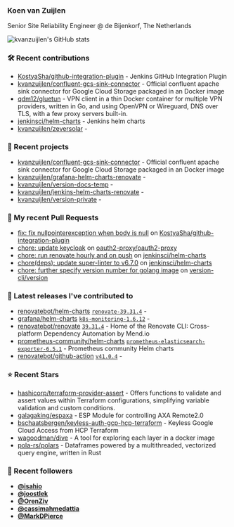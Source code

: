 ### Koen van Zuijlen

Senior Site Reliability Engineer @ de Bijenkorf, The Netherlands

![kvanzuijlen's GitHub stats](https://github-readme-stats.vercel.app/api?username=kvanzuijlen&show=reviews,discussions_started,discussions_answered,prs_merged,prs_merged_percentage&show_icons=true&theme=dark&cache_seconds=86400)

### 🛠️ Recent contributions

- [KostyaSha/github-integration-plugin](https://github.com/KostyaSha/github-integration-plugin) - Jenkins GitHub Integration Plugin
- [kvanzuijlen/confluent-gcs-sink-connector](https://github.com/kvanzuijlen/confluent-gcs-sink-connector) - Official confluent apache sink connector for Google Cloud Storage packaged in an Docker image
- [qdm12/gluetun](https://github.com/qdm12/gluetun) - VPN client in a thin Docker container for multiple VPN providers, written in Go, and using OpenVPN or Wireguard, DNS over TLS, with a few proxy servers built-in.
- [jenkinsci/helm-charts](https://github.com/jenkinsci/helm-charts) - Jenkins helm charts
- [kvanzuijlen/zeversolar](https://github.com/kvanzuijlen/zeversolar) - 

### 🌱 Recent projects

- [kvanzuijlen/confluent-gcs-sink-connector](https://github.com/kvanzuijlen/confluent-gcs-sink-connector) - Official confluent apache sink connector for Google Cloud Storage packaged in an Docker image
- [kvanzuijlen/grafana-helm-charts-renovate](https://github.com/kvanzuijlen/grafana-helm-charts-renovate) - 
- [kvanzuijlen/version-docs-temp](https://github.com/kvanzuijlen/version-docs-temp) - 
- [kvanzuijlen/jenkins-helm-charts-renovate](https://github.com/kvanzuijlen/jenkins-helm-charts-renovate) - 
- [kvanzuijlen/version-private](https://github.com/kvanzuijlen/version-private) - 

### 🚧 My recent Pull Requests

- [fix: fix nullpointerexception when body is null](https://github.com/KostyaSha/github-integration-plugin/pull/390) on [KostyaSha/github-integration-plugin](https://github.com/KostyaSha/github-integration-plugin)
- [chore: update keycloak](https://github.com/oauth2-proxy/oauth2-proxy/pull/2706) on [oauth2-proxy/oauth2-proxy](https://github.com/oauth2-proxy/oauth2-proxy)
- [chore: run renovate hourly and on push](https://github.com/jenkinsci/helm-charts/pull/1146) on [jenkinsci/helm-charts](https://github.com/jenkinsci/helm-charts)
- [chore(deps): update super-linter to v6.7.0](https://github.com/jenkinsci/helm-charts/pull/1145) on [jenkinsci/helm-charts](https://github.com/jenkinsci/helm-charts)
- [chore: further specify version number for golang image](https://github.com/version-cli/version/pull/112) on [version-cli/version](https://github.com/version-cli/version)

### 🚀 Latest releases I've contributed to

- [renovatebot/helm-charts](https://github.com/renovatebot/helm-charts) [`renovate-39.31.4`](https://github.com/renovatebot/helm-charts/releases/tag/renovate-39.31.4) - 
- [grafana/helm-charts](https://github.com/grafana/helm-charts) [`k8s-monitoring-1.6.12`](https://github.com/grafana/helm-charts/releases/tag/k8s-monitoring-1.6.12) - 
- [renovatebot/renovate](https://github.com/renovatebot/renovate) [`39.31.4`](https://github.com/renovatebot/renovate/releases/tag/39.31.4) - Home of the Renovate CLI: Cross-platform Dependency Automation by Mend.io
- [prometheus-community/helm-charts](https://github.com/prometheus-community/helm-charts) [`prometheus-elasticsearch-exporter-6.5.1`](https://github.com/prometheus-community/helm-charts/releases/tag/prometheus-elasticsearch-exporter-6.5.1) - Prometheus community Helm charts
- [renovatebot/github-action](https://github.com/renovatebot/github-action) [`v41.0.4`](https://github.com/renovatebot/github-action/releases/tag/v41.0.4) - 

### ⭐ Recent Stars

- [hashicorp/terraform-provider-assert](https://github.com/hashicorp/terraform-provider-assert) - Offers functions to validate and assert values within Terraform configurations, simplifying variable validation and custom conditions.
- [galagaking/espaxa](https://github.com/galagaking/espaxa) - ESP Module for controlling AXA Remote2.0
- [bschaatsbergen/keyless-auth-gcp-hcp-terraform](https://github.com/bschaatsbergen/keyless-auth-gcp-hcp-terraform) - Keyless Google Cloud Access from HCP Terraform
- [wagoodman/dive](https://github.com/wagoodman/dive) - A tool for exploring each layer in a docker image
- [pola-rs/polars](https://github.com/pola-rs/polars) - Dataframes powered by a multithreaded, vectorized query engine, written in Rust

### 👀 Recent followers

- [**@isahio**](https://github.com/isahio)
- [**@joostlek**](https://github.com/joostlek)
- [**@OrenZiv**](https://github.com/OrenZiv)
- [**@cassimahmedattia**](https://github.com/cassimahmedattia)
- [**@MarkDPierce**](https://github.com/MarkDPierce)
